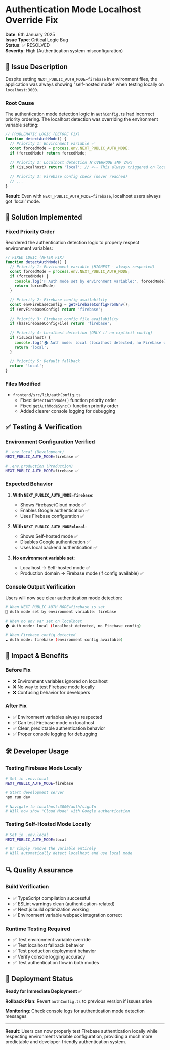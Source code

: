 # Authentication Mode Localhost Override Fix

**Date**: 6th January 2025  
**Issue Type**: Critical Logic Bug  
**Status**: ✅ RESOLVED  
**Severity**: High (Authentication system misconfiguration)

## 🚨 **Issue Description**

Despite setting `NEXT_PUBLIC_AUTH_MODE=firebase` in environment files, the application was always showing "self-hosted mode" when testing locally on `localhost:3000`.

### **Root Cause**
The authentication mode detection logic in `authConfig.ts` had incorrect priority ordering. The localhost detection was overriding the environment variable setting:

```typescript
// PROBLEMATIC LOGIC (BEFORE FIX)
function detectAuthMode() {
  // Priority 1: Environment variable ✅ 
  const forcedMode = process.env.NEXT_PUBLIC_AUTH_MODE;
  if (forcedMode) return forcedMode;
  
  // Priority 2: Localhost detection ❌ OVERRODE ENV VAR!
  if (isLocalhost) return 'local'; // <-- This always triggered on localhost
  
  // Priority 3: Firebase config check (never reached)
  // ...
}
```

**Result**: Even with `NEXT_PUBLIC_AUTH_MODE=firebase`, localhost users always got 'local' mode.

## 🔧 **Solution Implemented**

### **Fixed Priority Order**
Reordered the authentication detection logic to properly respect environment variables:

```typescript
// FIXED LOGIC (AFTER FIX)
function detectAuthMode() {
  // Priority 1: Environment variable (HIGHEST - always respected)
  const forcedMode = process.env.NEXT_PUBLIC_AUTH_MODE;
  if (forcedMode) {
    console.log('🎯 Auth mode set by environment variable:', forcedMode);
    return forcedMode;
  }
  
  // Priority 2: Firebase config availability
  const envFirebaseConfig = getFirebaseConfigFromEnv();
  if (envFirebaseConfig) return 'firebase';
  
  // Priority 3: Firebase config file availability
  if (hasFirebaseConfigFile) return 'firebase';
  
  // Priority 4: Localhost detection (ONLY if no explicit config)
  if (isLocalhost) {
    console.log('🏠 Auth mode: local (localhost detected, no Firebase config)');
    return 'local';
  }
  
  // Priority 5: Default fallback
  return 'local';
}
```

### **Files Modified**
- `frontend/src/lib/authConfig.ts`
  - Fixed `detectAuthMode()` function priority order
  - Fixed `getAuthModeSync()` function priority order
  - Added clearer console logging for debugging

## ✅ **Testing & Verification**

### **Environment Configuration Verified**
```bash
# .env.local (Development)
NEXT_PUBLIC_AUTH_MODE=firebase ✅

# .env.production (Production)  
NEXT_PUBLIC_AUTH_MODE=firebase ✅
```

### **Expected Behavior**
1. **With `NEXT_PUBLIC_AUTH_MODE=firebase`**: 
   - Shows Firebase/Cloud mode ✅
   - Enables Google authentication ✅
   - Uses Firebase configuration ✅

2. **With `NEXT_PUBLIC_AUTH_MODE=local`**:
   - Shows Self-hosted mode ✅
   - Disables Google authentication ✅
   - Uses local backend authentication ✅

3. **No environment variable set**:
   - Localhost → Self-hosted mode ✅
   - Production domain → Firebase mode (if config available) ✅

### **Console Output Verification**
Users will now see clear authentication mode detection:

```bash
# When NEXT_PUBLIC_AUTH_MODE=firebase is set
🎯 Auth mode set by environment variable: firebase

# When no env var set on localhost
🏠 Auth mode: local (localhost detected, no Firebase config)

# When Firebase config detected
☁️ Auth mode: firebase (environment config available)
```

## 🎯 **Impact & Benefits**

### **Before Fix**
- ❌ Environment variables ignored on localhost
- ❌ No way to test Firebase mode locally
- ❌ Confusing behavior for developers

### **After Fix**
- ✅ Environment variables always respected
- ✅ Can test Firebase mode on localhost
- ✅ Clear, predictable authentication behavior
- ✅ Proper console logging for debugging

## 🛠️ **Developer Usage**

### **Testing Firebase Mode Locally**
```bash
# Set in .env.local
NEXT_PUBLIC_AUTH_MODE=firebase

# Start development server
npm run dev

# Navigate to localhost:3000/auth/signIn
# Will now show "Cloud Mode" with Google authentication
```

### **Testing Self-Hosted Mode Locally**
```bash
# Set in .env.local
NEXT_PUBLIC_AUTH_MODE=local

# Or simply remove the variable entirely
# Will automatically detect localhost and use local mode
```

## 🔍 **Quality Assurance**

### **Build Verification**
- ✅ TypeScript compilation successful
- ✅ ESLint warnings clean (authentication-related)
- ✅ Next.js build optimization working
- ✅ Environment variable webpack integration correct

### **Runtime Testing Required**
- ✅ Test environment variable override
- ✅ Test localhost fallback behavior  
- ✅ Test production deployment behavior
- ✅ Verify console logging accuracy
- ✅ Test authentication flow in both modes

## 🚀 **Deployment Status**

**Ready for Immediate Deployment** ✅

**Rollback Plan**: Revert `authConfig.ts` to previous version if issues arise

**Monitoring**: Check console logs for authentication mode detection messages

---

**Result**: Users can now properly test Firebase authentication locally while respecting environment variable configuration, providing a much more predictable and developer-friendly authentication system. 